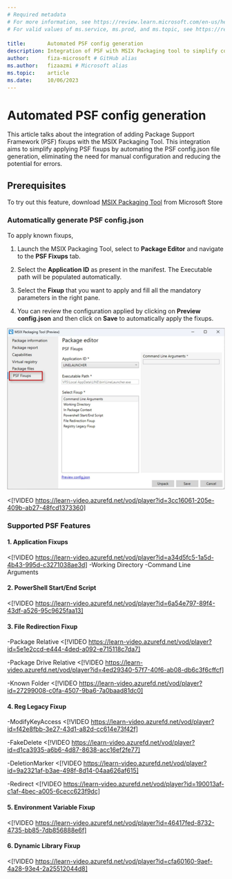 ```yaml
---
# Required metadata
# For more information, see https://review.learn.microsoft.com/en-us/help/platform/learn-editor-add-metadata?branch=main
# For valid values of ms.service, ms.prod, and ms.topic, see https://review.learn.microsoft.com/en-us/help/platform/metadata-taxonomies?branch=main

title:       Automated PSF config generation 
description: Integration of PSF with MSIX Packaging tool to simplify conversion by automating PSF config file generation
author:      fiza-microsoft # GitHub alias
ms.author:   fizaazmi # Microsoft alias
ms.topic:    article
ms.date:     10/06/2023
---
```


# Automated PSF config generation

This article talks about the integration of adding Package Support Framework (PSF) fixups with the MSIX Packaging Tool. This integration aims to simplify applying PSF fixups by automating the PSF config.json file generation, eliminating the need for manual configuration and reducing the potential for errors.

## Prerequisites

To try out this feature, download [MSIX Packaging Tool](https://www.microsoft.com/p/msix-packaging-tool/9n5lw3jbcxkf) from Microsoft Store 

### Automatically generate PSF config.json

To apply known fixups,

1. Launch the MSIX Packaging Tool, select to __Package Editor__ and navigate to the __PSF Fixups__ tab.

1. Select the __Application ID__ as present in the manifest. The Executable path will be populated automatically.

1. Select the __Fixup__ that you want to apply and fill all the mandatory parameters in the right pane.

1. You can review the configuration applied by clicking on __Preview config.json__ and then click on __Save__ to automatically apply the fixups.

  
![PSF fixups tab in MPT](media/psf-integration-with-mpt/psf-fixups-tab-in-mpt1.jpg)

<[!VIDEO https://learn-video.azurefd.net/vod/player?id=3cc16061-205e-409b-ab27-48fcd1373360]

### Supported PSF Features

#### 1. Application Fixups
<[!VIDEO https://learn-video.azurefd.net/vod/player?id=a34d5fc5-1a5d-4b43-995d-c3271038ae3d]
-Working Directory
-Command Line Arguments 

#### 2. PowerShell Start/End Script 
<[!VIDEO https://learn-video.azurefd.net/vod/player?id=6a54e797-89f4-43df-a526-95c9625faa13]

#### 3. File Redirection Fixup 
-Package Relative
<[!VIDEO https://learn-video.azurefd.net/vod/player?id=5e1e2ccd-e444-4ded-a092-e715118c7da7]

-Package Drive Relative
<[!VIDEO https://learn-video.azurefd.net/vod/player?id=4ed29340-57f7-40f6-ab08-db6c3f6cffcf]

-Known Folder
<[!VIDEO https://learn-video.azurefd.net/vod/player?id=27299008-c0fa-4507-9ba6-7a0baad81dc0]

#### 4. Reg Legacy Fixup 

-ModifyKeyAccess
<[!VIDEO https://learn-video.azurefd.net/vod/player?id=f42e8fbb-3e27-43d1-a82d-cc614e73f42f]

-FakeDelete
<[!VIDEO https://learn-video.azurefd.net/vod/player?id=d1ca3935-a6b6-4d87-8638-acc16ef2fe77]

-DeletionMarker
<[!VIDEO https://learn-video.azurefd.net/vod/player?id=9a2321af-b3ae-498f-8d14-04aa626af615]

-Redirect
<[!VIDEO https://learn-video.azurefd.net/vod/player?id=190013af-c1af-4bec-a005-6cecc623f9dc]

#### 5. Environment Variable Fixup
<[!VIDEO https://learn-video.azurefd.net/vod/player?id=46417fed-8732-4735-bb85-7db856888e6f]

#### 6. Dynamic Library Fixup
<[!VIDEO https://learn-video.azurefd.net/vod/player?id=cfa60160-9aef-4a28-93e4-2a25512044d8]




